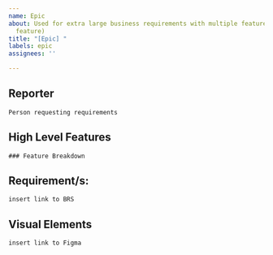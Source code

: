 ```yaml
---
name: Epic
about: Used for extra large business requirements with multiple features (parent of
  feature)
title: "[Epic] "
labels: epic
assignees: ''

---
```


## Reporter

`Person requesting requirements`

## High Level Features

```[tasklist]
### Feature Breakdown
```

## Requirement/s:
`insert link to BRS`

## Visual Elements
`insert link to Figma`
